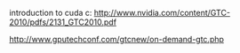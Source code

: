 introduction to cuda c:
http://www.nvidia.com/content/GTC-2010/pdfs/2131_GTC2010.pdf


http://www.gputechconf.com/gtcnew/on-demand-gtc.php

